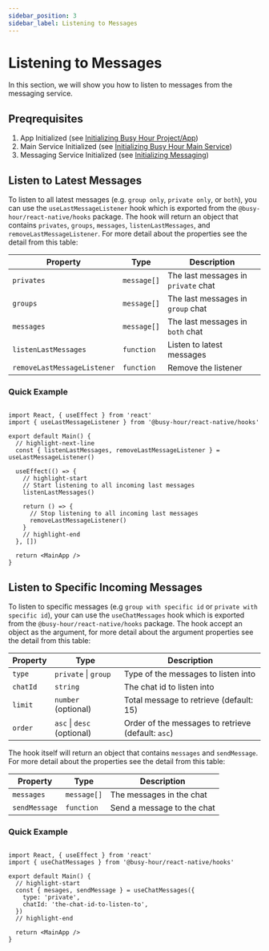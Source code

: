 ```yaml
---
sidebar_position: 3
sidebar_label: Listening to Messages
---
```


# Listening to Messages

In this section, we will show you how to listen to messages from the messaging service.

## Preqrequisites

1. App Initialized (see [Initializing Busy Hour Project/App](../react-native/getting-started#initializing-busy-hour-projectapp))
2. Main Service Initialized (see [Initializing Busy Hour Main Service](../react-native/getting-started#initializing-busy-hour-main-service))
3. Messaging Service Initialized (see [Initializing Messaging](../react-native/initializing-services#initializing-messaging))

## Listen to Latest Messages

To listen to all latest messages (e.g. `group only`, `private only`, or `both`), you can use the `useLastMessageListener` hook which is exported from the `@busy-hour/react-native/hooks` package. The hook will return an object that contains `privates`, `groups`, `messages`, `listenLastMessages`, and `removeLastMessageListener`. For more detail about the properties see the detail from this table:

| Property                    | Type        | Description                         |
| --------------------------- | ----------- | ----------------------------------- |
| `privates`                  | `message[]` | The last messages in `private` chat |
| `groups`                    | `message[]` | The last messages in `group` chat   |
| `messages`                  | `message[]` | The last messages in `both` chat    |
| `listenLastMessages`        | `function`  | Listen to latest messages           |
| `removeLastMessageListener` | `function`  | Remove the listener                 |

### Quick Example

```tsx title="src/main.tsx"

import React, { useEffect } from 'react'
import { useLastMessageListener } from '@busy-hour/react-native/hooks'

export default Main() {
  // highlight-next-line
  const { listenLastMessages, removeLastMessageListener } = useLastMessageListener()

  useEffect(() => {
    // highlight-start
    // Start listening to all incoming last messages
    listenLastMessages()

    return () => {
      // Stop listening to all incoming last messages
      removeLastMessageListener()
    }
    // highlight-end
  }, [])

  return <MainApp />
}

```

## Listen to Specific Incoming Messages

To listen to specific messages (e.g `group with specific id` or `private with specific id`), your can use the `useChatMessages` hook which is exported from the `@busy-hour/react-native/hooks` package. The hook accept an object as the argument, for more detail about the argument properties see the detail from this table:

| Property | Type                       | Description                                        |
| -------- | -------------------------- | -------------------------------------------------- |
| `type`   | `private` \| `group`       | Type of the messages to listen into                |
| `chatId` | `string`                   | The chat id to listen into                         |
| `limit`  | `number` (optional)        | Total message to retrieve (default: 15)            |
| `order`  | `asc` \| `desc` (optional) | Order of the messages to retrieve (default: `asc`) |

The hook itself will return an object that contains `messages` and `sendMessage`. For more detail about the properties see the detail from this table:

| Property      | Type        | Description                |
| ------------- | ----------- | -------------------------- |
| `messages`    | `message[]` | The messages in the chat   |
| `sendMessage` | `function`  | Send a message to the chat |

### Quick Example

```tsx title="src/main.tsx"

import React, { useEffect } from 'react'
import { useChatMessages } from '@busy-hour/react-native/hooks'

export default Main() {
  // highlight-start
  const { mesages, sendMessage } = useChatMessages({
    type: 'private',
    chatId: 'the-chat-id-to-listen-to',
  })
  // highlight-end

  return <MainApp />
}

```
